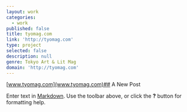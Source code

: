 ```yaml
---
layout: work
categories:
  - work
published: false
title: tyomag.com
link: 'http://tyomag.com'
type: project
selected: false
description: null
genre: Tokyo Art & Lit Mag
domain: 'http://tyomag.com'
---
```


[www.tyomag.com](www.tyomag.com)## A New Post

Enter text in [Markdown](http://daringfireball.net/projects/markdown/). Use the toolbar above, or click the **?** button for formatting help.
